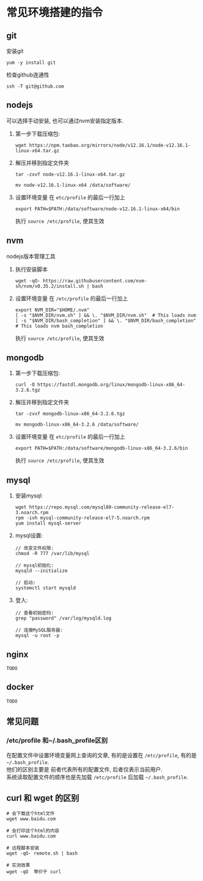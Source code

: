 # 常见环境搭建的指令

## git
安装git
```
yum -y install git
```
检查github连通性
```
ssh -T git@github.com
```
## nodejs
可以选择手动安装, 也可以通过nvm安装指定版本.  
1. 第一步下载压缩包:
    ```
    wget https://npm.taobao.org/mirrors/node/v12.16.1/node-v12.16.1-linux-x64.tar.gz
    ```
2. 解压并移到指定文件夹  
    ```
    tar -zxvf node-v12.16.1-linux-x64.tar.gz   

    mv node-v12.16.1-linux-x64 /data/software/
    ```
3. 设置环境变量
    在 `etc/profile` 的最后一行加上
    ```
    export PATH=$PATH:/data/software/node-v12.16.1-linux-x64/bin
    ```
    执行 `source /etc/profile`, 使其生效
## nvm
nodejs版本管理工具

1. 执行安装脚本
    ```
    wget -qO- https://raw.githubusercontent.com/nvm-sh/nvm/v0.35.2/install.sh | bash

    ```

2. 设置环境变量
    在 `/etc/profile` 的最后一行加上
    ```
    export NVM_DIR="$HOME/.nvm"
    [ -s "$NVM_DIR/nvm.sh" ] && \. "$NVM_DIR/nvm.sh"  # This loads nvm
    [ -s "$NVM_DIR/bash_completion" ] && \. "$NVM_DIR/bash_completion"  # This loads nvm bash_completion
    ```
    执行 `source /etc/profile`, 使其生效


## mongodb
1. 第一步下载压缩包:
    ```
    curl -O https://fastdl.mongodb.org/linux/mongodb-linux-x86_64-3.2.6.tgz
    ```
2. 解压并移到指定文件夹  
    ```
    tar -zvxf mongodb-linux-x86_64-3.2.6.tgz   

    mv mongodb-linux-x86_64-3.2.6 /data/software/
    ```
3. 设置环境变量
    在 `etc/profile` 的最后一行加上
    ```
    export PATH=$PATH:/data/software/mongodb-linux-x86_64-3.2.6/bin
    ```
    执行 `source /etc/profile`, 使其生效

## mysql
1. 安装mysql:
    ```
    wget https://repo.mysql.com/mysql80-community-release-el7-3.noarch.rpm  
    rpm -ivh mysql-community-release-el7-5.noarch.rpm   
    yum install mysql-server  
    ```
2. mysql设置:  
    ```
    // 改变文件权限:
    chmod -R 777 /var/lib/mysql

    // mysql初始化: 
    mysqld --initialize  

    // 启动:   
    systemctl start mysqld 
    ```
3. 登入: 
    ```
    // 查看初始密码:  
    grep "password" /var/log/mysqld.log  

    // 连接MySQL服务器:  
    mysql -u root -p  
    ```
## nginx
    TODO
## docker
    TODO



## 常见问题

### /etc/profile 和~/.bash_profile区别
在配置文件中设置环境变量网上查询的文章, 有的是设置在 `/etc/profile`, 有的是`~/.bash_profile`.  
他们的区别主要是 前者代表所有的配置文件, 后者仅表示当前用户.  
系统读取配置文件的顺序也是先加载 `/etc/profile` 后加载 `~/.bash_profile`. 

## curl 和 wget 的区别
```
# 会下载这个html文件
wget www.baidu.com 

# 会打印这个html的内容
curl www.baidu.com

# 远程脚本安装
wget -qO- remote.sh | bash  

# 实测效果
wget -qO  等价于 curl
```
